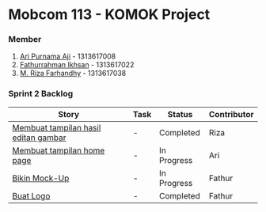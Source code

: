 # Mobcom 113 - KOMOK Project

### Member
1. [Ari Purnama Aji](https://github.com/AriPurnamaAji) - 1313617008
2. [Fathurrahman Ikhsan](https://github.com/rubischoco) - 1313617022
3. [M. Riza Farhandhy](https://github.com/MRizaF) - 1313617038

### Sprint 2 Backlog

| Story | Task | Status | Contributor |
|-------|------|--------|-------------|
| [Membuat tampilan hasil editan gambar](https://github.com/rubischoco/KOMOKProject/issues/4) | - | Completed | Riza |
| [Membuat tampilan home page](https://github.com/rubischoco/KOMOKProject/issues/3) | - | In Progress | Ari |
| [Bikin Mock-Up](https://github.com/rubischoco/KOMOKProject/issues/2) | - | In Progress | Fathur |
| [Buat Logo](https://github.com/rubischoco/KOMOKProject/issues/1) | - | Completed | Fathur |
